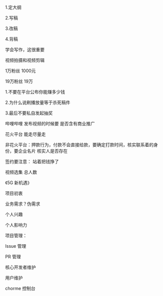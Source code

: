 1.定大纲

2.写稿

3.改稿

4.背稿

学会写作，这很重要

视频拍摄和视频剪辑

1万粉丝  1000元

19万粉丝  19万



1.不要在平台公布你能赚多少钱

2.为什么说刷播放量等于杀死稿件

3.最后不要私自发起抽奖



哔哩哔哩 发布视频的时候要 是否含有商业推广



花火平台 能走尽量走 



非花火平台：押款行为，付款不会直接给款，要确定打款时间，核实联系着的身份，要企业名片 核实人是否存在



签约要注意： 站着把钱挣了

视频选集 总人数



《5G 新机遇》



项目初衷

业务需求？伪需求

个人兴趣

个人影响力



项目管理：

Issue 管理 

PR 管理

核心开发者维护

用户维护





chorme 控制台

































